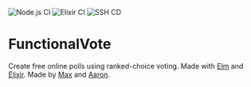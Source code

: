![Node.js CI](https://github.com/maxrchung/FunctionalVote/workflows/Node.js%20CI/badge.svg)
![Elixir CI](https://github.com/maxrchung/FunctionalVote/workflows/Elixir%20CI/badge.svg)
![SSH CD](https://github.com/maxrchung/FunctionalVote/workflows/SSH%20CD/badge.svg)

# FunctionalVote
Create free online polls using ranked-choice voting. Made with [Elm](https://elm-lang.org/) and [Elixir](https://elixir-lang.org/). Made by [Max](https://github.com/maxrchung) and [Aaron](https://github.com/Xenocidel).
